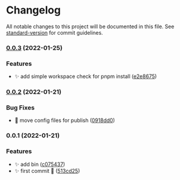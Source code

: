 # Changelog

All notable changes to this project will be documented in this file. See [standard-version](https://github.com/conventional-changelog/standard-version) for commit guidelines.

### [0.0.3](https://github.com/ZxBing0066/z-cli/compare/v0.0.2...v0.0.3) (2022-01-25)


### Features

* ✨ add simple workspace check for pnpm install ([e2e8675](https://github.com/ZxBing0066/z-cli/commit/e2e8675d1dbffa2e48b2d7a119c01916055f4dac))

### [0.0.2](https://github.com/ZxBing0066/z-cli/compare/v0.0.1...v0.0.2) (2022-01-21)


### Bug Fixes

* 🐞 move config files for publish ([0918dd0](https://github.com/ZxBing0066/z-cli/commit/0918dd01822d8204bef5c5f9424a3b515512cf12))

### 0.0.1 (2022-01-21)


### Features

* ✨ add bin ([c075437](https://github.com/ZxBing0066/z-cli/commit/c07543720b69e54fae00eb1584af9d1592060f93))
* ✨ first commit 🎉 ([513cd25](https://github.com/ZxBing0066/z-cli/commit/513cd25c02fc1f85c9ee5cb861dfe3b191a9c8fc))
